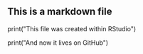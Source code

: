## This is a markdown file 
print("This file was created within RStudio")

print("And now it lives on GitHub")
